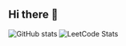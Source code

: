 ## Hi there 👋

<!--
**Subash3002/Subash3002** is a ✨ _special_ ✨ repository because its `README.md` (this file) appears on your GitHub profile.

Here are some ideas to get you started:

- 🔭 I’m currently working on ...
- 🌱 I’m currently learning ...
- 👯 I’m looking to collaborate on ...
- 🤔 I’m looking for help with ...
- 💬 Ask me about ...
- 📫 How to reach me: ...
- 😄 Pronouns: ...
- ⚡ Fun fact: ...
-->
![GitHub stats](https://github-readme-stats.vercel.app/api?username=Subash3002&show_icons=true&theme=radical)
![LeetCode Stats](https://leetcard.jacoblin.cool/Subash_AL?theme=dark&font=Julee&ext=contest)
